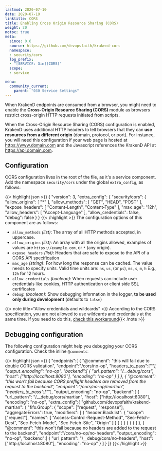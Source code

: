```yaml
---
lastmod: 2020-07-10
date: 2020-07-10
linktitle: CORS
title: Enabling Cross Origin Resource Sharing (CORS)
weight: 20
notoc: true
meta:
  since: 0.6
  source: https://github.com/devopsfaith/krakend-cors
  namespace:
  - security/cors
  log_prefix:
  - "[SERVICE: Gin][CORS]"
  scope:
  - service

menu:
  community_current:
    parent: "030 Service Settings"
---
```

When KrakenD endpoints are consumed from a browser, you might need to enable the **Cross-Origin Resource Sharing (CORS)** module as browsers restrict cross-origin HTTP requests initiated from scripts.

When the Cross-Origin Resource Sharing (CORS) configuration is enabled, KrakenD uses additional HTTP headers to tell browsers that they can **use resources from a different origin** (domain, protocol, or port). For instance, you will need this configuration if your web page is hosted at https://www.domain.com and the Javascript references the KrakenD API at https://api.domain.com.

## Configuration
CORS configuration lives in the root of the file, as it's a service component. Add the namespace `security/cors` under the global `extra_config`, as follows:

{{< highlight json >}}
{
  "version": 3,
  "extra_config": {
    "security/cors": {
      "allow_origins": [
        "*"
      ],
      "allow_methods": [
        "GET",
        "HEAD",
        "POST"
      ],
      "expose_headers": [
        "Content-Length",
        "Content-Type"
      ],
      "max_age": "12h",
      "allow_headers": [
        "Accept-Language"
      ],
      "allow_credentials": false,
      "debug": false
    }
  }
{{< /highlight >}}
The configuration options of this component are as follows:

- `allow_methods` *(list)*: The array of all HTTP methods accepted, in uppercase.  
- `allow_origins` *(list)*: An array with all the origins allowed, examples of values are `https://example.com`, or `*` (any origin).
- `expose_headers` *(list)*: Headers that are safe to expose to the API of a CORS API specification
- `max_age` *(string)*: For how long the response can be cached. The value needs to specify units. Valid time units are: `ns`, `us`, (or `µs`), `ms`, `s`, `m`, `h` E.g., `12h` for 12 hours.
- `allow_credentials` *(boolean)*: When requests can include user credentials like cookies, HTTP authentication or client side SSL certificates
- `debug`: *(boolean)*: Show debugging information in the logger, **to be used only during development** (defaults to `false`)

{{< note title="Allow credentials and wildcards" >}}
According to the CORS specification, you are not allowed to use wildcards and credentials at the same time. If you need to do this, [check this workaround](https://github.com/devopsfaith/krakend-cors/issues/9){{< /note >}}

## Debugging configuration
The following configuration might help you debugging your CORS configuration. Check the inline `@comments`:

{{< highlight json >}}
{
  "endpoints":[
        {
            "@comment": "this will fail due to double CORS validation",
            "endpoint":"/cors/no-op",
            "headers_to_pass":["*"],
            "output_encoding": "no-op",
            "backend":[
                {
                    "url_pattern": "/__debug/cors",
                    "host": ["http://localhost:8080"],
                    "encoding": "no-op"
                }
            ]
        },
        {
            "@comment": "this won't fail because CORS preflight headers are removed from the request to the backend",
            "endpoint":"/cors/no-op/martian",
            "headers_to_pass":["*"],
            "output_encoding": "no-op",
            "backend":[
                {
                    "url_pattern": "/__debug/cors/martian",
                    "host": ["http://localhost:8080"],
                    "encoding": "no-op",
                    "extra_config":{
                      "github.com/devopsfaith/krakend-martian": {
                          "fifo.Group": {
                              "scope": ["request", "response"],
                              "aggregateErrors": true,
                              "modifiers": [
                                  {
                                    "header.Blacklist": {
                                      "scope": ["request"],
                                      "names": [
                                        "Access-Control-Request-Method",
                                        "Sec-Fetch-Dest",
                                        "Sec-Fetch-Mode",
                                        "Sec-Fetch-Site",
                                        "Origin"
                                      ]
                                    }
                                  }
                              ]
                          }
                      }
                    }
                }
            ]
        },
        {
            "@comment": "this won't fail because no headers are added to the request to the backend",
            "endpoint":"/cors/no-op/no-headers",
            "output_encoding": "no-op",
            "backend":[
                {
                    "url_pattern": "/__debug/cors/no-headers",
                    "host": ["http://localhost:8080"],
                    "encoding": "no-op"
                }
            ]
        }
]}
{{< /highlight >}}